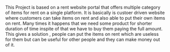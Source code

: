 This Project is based on a rent website portal that offers multiple category of items for rent on a single platform. It is basically is custoer driven website where customers can take items on rent and also able to put their own items on rent.
Many times it happens that we need some product for shorter duration of time inspite of that we have to buy them paying the full amount. This gives a solution , people can put the items on rent which are useless for them but can be useful for other people and they can make money out of it.
